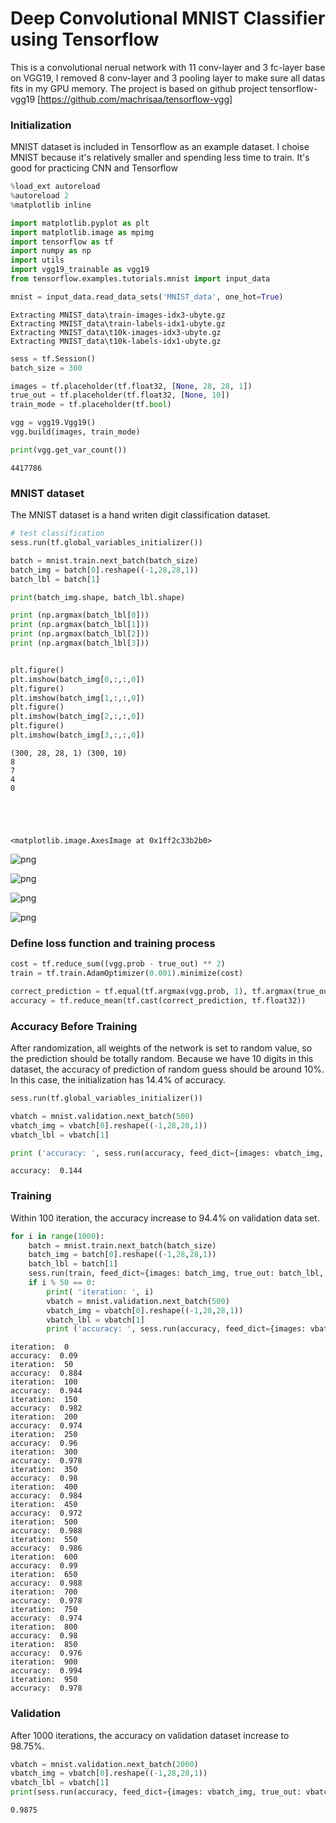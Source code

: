
# Deep Convolutional MNIST Classifier using Tensorflow

This is a convolutional nerual network with 11 conv-layer and 3 fc-layer base on VGG19, I removed 8 conv-layer and 3 pooling layer to make sure all datas fits in my GPU memory. The project is based on github project tensorflow-vgg19 [https://github.com/machrisaa/tensorflow-vgg]

### Initialization
MNIST dataset is included in Tensorflow as an example dataset. I choise MNIST because it's relatively smaller and spending less time to train. It's good for practicing CNN and Tensorflow


```python
%load_ext autoreload
%autoreload 2
%matplotlib inline

import matplotlib.pyplot as plt
import matplotlib.image as mpimg
import tensorflow as tf
import numpy as np
import utils
import vgg19_trainable as vgg19
from tensorflow.examples.tutorials.mnist import input_data

mnist = input_data.read_data_sets('MNIST_data', one_hot=True)
```

    Extracting MNIST_data\train-images-idx3-ubyte.gz
    Extracting MNIST_data\train-labels-idx1-ubyte.gz
    Extracting MNIST_data\t10k-images-idx3-ubyte.gz
    Extracting MNIST_data\t10k-labels-idx1-ubyte.gz
    


```python
sess = tf.Session()
batch_size = 300

images = tf.placeholder(tf.float32, [None, 28, 28, 1])
true_out = tf.placeholder(tf.float32, [None, 10])
train_mode = tf.placeholder(tf.bool)

vgg = vgg19.Vgg19()
vgg.build(images, train_mode)

print(vgg.get_var_count())
```

    4417786
    

### MNIST dataset
The MNIST dataset is a hand writen digit classification dataset.


```python
# test classification
sess.run(tf.global_variables_initializer())

batch = mnist.train.next_batch(batch_size)
batch_img = batch[0].reshape((-1,28,28,1))
batch_lbl = batch[1]

print(batch_img.shape, batch_lbl.shape)

print (np.argmax(batch_lbl[0]))
print (np.argmax(batch_lbl[1]))
print (np.argmax(batch_lbl[2]))
print (np.argmax(batch_lbl[3]))


plt.figure()
plt.imshow(batch_img[0,:,:,0])
plt.figure()
plt.imshow(batch_img[1,:,:,0])
plt.figure()
plt.imshow(batch_img[2,:,:,0])
plt.figure()
plt.imshow(batch_img[3,:,:,0])
```

    (300, 28, 28, 1) (300, 10)
    8
    7
    4
    0
    




    <matplotlib.image.AxesImage at 0x1ff2c33b2b0>




![png](output_6_2.png)



![png](output_6_3.png)



![png](output_6_4.png)



![png](output_6_5.png)


### Define loss function and training process


```python
cost = tf.reduce_sum((vgg.prob - true_out) ** 2)
train = tf.train.AdamOptimizer(0.001).minimize(cost)

correct_prediction = tf.equal(tf.argmax(vgg.prob, 1), tf.argmax(true_out, 1))
accuracy = tf.reduce_mean(tf.cast(correct_prediction, tf.float32))
```

### Accuracy Before Training
After randomization, all weights of the network is set to random value, so the prediction should be totally random. Because we have 10 digits in this dataset, the accuracy of prediction of random guess should be around 10%. In this case, the initialization has 14.4% of accuracy.


```python
sess.run(tf.global_variables_initializer())

vbatch = mnist.validation.next_batch(500)
vbatch_img = vbatch[0].reshape((-1,28,28,1))
vbatch_lbl = vbatch[1]

print ('accuracy: ', sess.run(accuracy, feed_dict={images: vbatch_img, true_out: vbatch_lbl, train_mode: False}))
```

    accuracy:  0.144
    

### Training
Within 100 iteration, the accuracy increase to 94.4% on validation data set.


```python
for i in range(1000):
    batch = mnist.train.next_batch(batch_size)
    batch_img = batch[0].reshape((-1,28,28,1))
    batch_lbl = batch[1]
    sess.run(train, feed_dict={images: batch_img, true_out: batch_lbl, train_mode: True})
    if i % 50 == 0:
        print( 'iteration: ', i)
        vbatch = mnist.validation.next_batch(500)
        vbatch_img = vbatch[0].reshape((-1,28,28,1))
        vbatch_lbl = vbatch[1]
        print ('accuracy: ', sess.run(accuracy, feed_dict={images: vbatch_img, true_out: vbatch_lbl, train_mode: False}))
```

    iteration:  0
    accuracy:  0.09
    iteration:  50
    accuracy:  0.884
    iteration:  100
    accuracy:  0.944
    iteration:  150
    accuracy:  0.982
    iteration:  200
    accuracy:  0.974
    iteration:  250
    accuracy:  0.96
    iteration:  300
    accuracy:  0.978
    iteration:  350
    accuracy:  0.98
    iteration:  400
    accuracy:  0.984
    iteration:  450
    accuracy:  0.972
    iteration:  500
    accuracy:  0.988
    iteration:  550
    accuracy:  0.986
    iteration:  600
    accuracy:  0.99
    iteration:  650
    accuracy:  0.988
    iteration:  700
    accuracy:  0.978
    iteration:  750
    accuracy:  0.974
    iteration:  800
    accuracy:  0.98
    iteration:  850
    accuracy:  0.976
    iteration:  900
    accuracy:  0.994
    iteration:  950
    accuracy:  0.978
    

### Validation
After 1000 iterations, the accuracy on validation dataset increase to 98.75%. 


```python
vbatch = mnist.validation.next_batch(2000)
vbatch_img = vbatch[0].reshape((-1,28,28,1))
vbatch_lbl = vbatch[1]
print(sess.run(accuracy, feed_dict={images: vbatch_img, true_out: vbatch_lbl, train_mode: False}))
```

    0.9875
    
